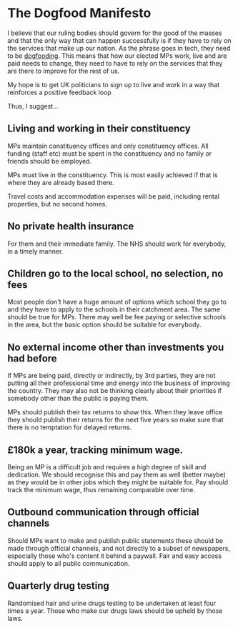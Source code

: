 # The Dogfood Manifesto

I believe that our ruling bodies should govern for the good of the masses and that the only way that can happen successfully is if they have to rely on the services that make up our nation. As the phrase goes in tech, they need to be [dogfooding](https://en.wikipedia.org/wiki/Eating_your_own_dog_food). This means that how our elected MPs work, live and are paid needs to change, they need to have to rely on the services that they are there to improve for the rest of us.

My hope is to get UK politicians to sign up to live and work in a way that reinforces a positive feedback loop

Thus, I suggest...

## Living and working in their constituency

MPs maintain constituency offices and only constituency offices. All funding (staff etc) must be spent in the constituency and no family or friends should be employed.

MPs must live in the constituency. This is most easily achieved if that is where they are already based there.

Travel costs and accommodation expenses will be paid, including rental properties, but no second homes.

## No private health insurance

For them and their immediate family. The NHS should work for everybody, in a timely manner.

## Children go to the local school, no selection, no fees

Most people don't have a huge amount of options which school they go to and they have to apply to the schools in their catchment area. The same should be true for MPs. There may well be fee paying or selective schools in the area, but the basic option should be suitable for everybody.

## No external income other than investments you had before

If MPs are being paid, directly or indirectly, by 3rd parties, they are not putting all their professional time and energy into the business of improving the country. They may also not be thinking clearly about their priorities if somebody other than the public is paying them.

MPs should publish their tax returns to show this. When they leave office they should publish their returns for the next five years so make sure that there is no temptation for delayed returns.

## £180k a year, tracking minimum wage.

Being an MP is a difficult job and requires a high degree of skill and dedication. We should recognise this and pay them as well (better maybe) as they would be in other jobs which they might be suitable for. Pay should track the minimum wage, thus remaining comparable over time.

## Outbound communication through official channels

Should MPs want to make and publish public statements these should be made through official channels, and not directly to a subset of newspapers, especially those who's content it behind a paywall.  Fair and easy access should apply to all public communication.

## Quarterly drug testing

Randomised hair and urine drugs testing to be undertaken at least four times a year.  Those who make our drugs laws should be upheld by those laws.
